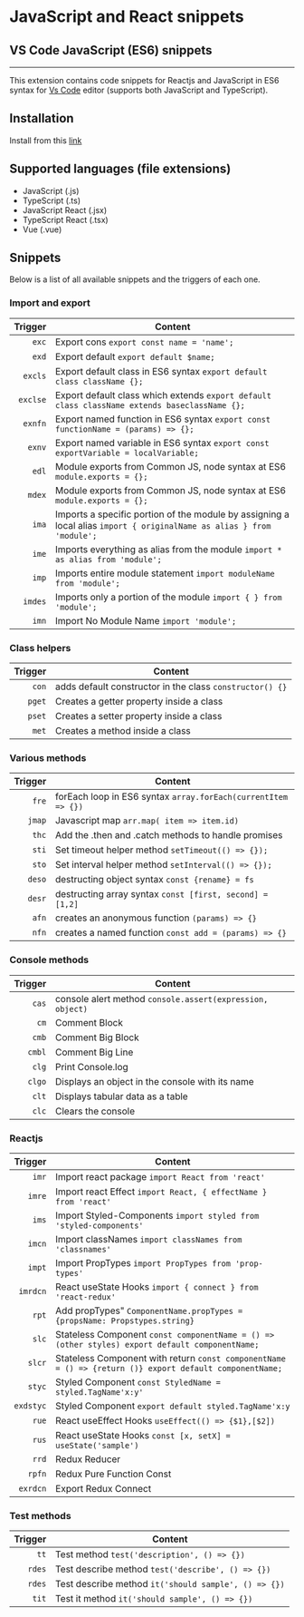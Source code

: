 # JavaScript and React snippets

## VS Code JavaScript (ES6) snippets

---

This extension contains code snippets for Reactjs and JavaScript in ES6 syntax for [Vs Code][code] editor (supports both JavaScript and TypeScript).

## Installation

Install from this [link](https://google.com)

## Supported languages (file extensions)

- JavaScript (.js)
- TypeScript (.ts)
- JavaScript React (.jsx)
- TypeScript React (.tsx)
- Vue (.vue)

## Snippets

Below is a list of all available snippets and the triggers of each one.

### Import and export

|  Trigger | Content                                                                                                               |
| -------: | --------------------------------------------------------------------------------------------------------------------- |
|    `exc` | Export cons `export const name = 'name';`                                                                             |
|    `exd` | Export default `export default $name;`                                                                                |
|  `excls` | Export default class in ES6 syntax `export default class className {};`                                               |
| `exclse` | Export default class which extends `export default class className extends baseclassName {};`                         |
|  `exnfn` | Export named function in ES6 syntax `export const functionName = (params) => {};`                                     |
|   `exnv` | Export named variable in ES6 syntax `export const exportVariable = localVariable;`                                    |
|    `edl` | Module exports from Common JS, node syntax at ES6 `module.exports = {};`                                              |
|   `mdex` | Module exports from Common JS, node syntax at ES6 `module.exports = {};`                                              |
|    `ima` | Imports a specific portion of the module by assigning a local alias `import { originalName as alias } from 'module';` |
|    `ime` | Imports everything as alias from the module `import * as alias from 'module';`                                        |
|    `imp` | Imports entire module statement `import moduleName from 'module';`                                                    |
|  `imdes` | Imports only a portion of the module `import { } from 'module';`                                                      |
|    `imn` | Import No Module Name `import 'module';`                                                                              |

### Class helpers

| Trigger | Content                                                  |
| ------: | -------------------------------------------------------- |
|   `con` | adds default constructor in the class `constructor() {}` |
|  `pget` | Creates a getter property inside a class                 |
|  `pset` | Creates a setter property inside a class                 |
|   `met` | Creates a method inside a class                          |

### Various methods

| Trigger | Content                                                       |
| ------: | ------------------------------------------------------------- |
|   `fre` | forEach loop in ES6 syntax `array.forEach(currentItem => {})` |
|  `jmap` | Javascript map `arr.map( item => item.id)`                    |
|   `thc` | Add the .then and .catch methods to handle promises           |
|   `sti` | Set timeout helper method `setTimeout(() => {});`             |
|   `sto` | Set interval helper method `setInterval(() => {});`           |
|  `deso` | destructing object syntax `const {rename} = fs`               |
|  `desr` | destructing array syntax `const [first, second] = [1,2]`      |
|   `afn` | creates an anonymous function `(params) => {}`                |
|   `nfn` | creates a named function `const add = (params) => {}`         |

### Console methods

| Trigger | Content                                                   |
| ------: | --------------------------------------------------------- |
|   `cas` | console alert method `console.assert(expression, object)` |
|    `cm` | Comment Block                                             |
|   `cmb` | Comment Big Block                                         |
|  `cmbl` | Comment Big Line                                          |
|   `clg` | Print Console.log                                         |
|  `clgo` | Displays an object in the console with its name           |
|   `clt` | Displays tabular data as a table                          |
|   `clc` | Clears the console                                        |

### Reactjs

|   Trigger | Content                                                                                                 |
| --------: | ------------------------------------------------------------------------------------------------------- |
|     `imr` | Import react package `import React from 'react'`                                                        |
|    `imre` | Import react Effect `import React, { effectName } from 'react'`                                         |
|     `ims` | Import Styled-Components `import styled from 'styled-components'`                                       |
|    `imcn` | Import classNames `import classNames from 'classnames'`                                                 |
|    `impt` | Import PropTypes `import PropTypes from 'prop-types'`                                                   |
|  `imrdcn` | React useState Hooks `import { connect } from 'react-redux'`                                            |
|     `rpt` | Add propTypes" `ComponentName.propTypes = {propsName: Propstypes.string}`                               |
|     `slc` | Stateless Component `const componentName = () => (other styles) export default componentName;`          |
|    `slcr` | Stateless Component with return `const componentName = () => {return ()} export default componentName;` |
|    `styc` | Styled Component `const StyledName = styled.TagName'x:y' `                                              |
| `exdstyc` | Styled Component `export default styled.TagName'x:y`                                                    |
|     `rue` | React useEffect Hooks `useEffect(() => {$1},[$2])`                                                      |
|     `rus` | React useState Hooks `const [x, setX] = useState('sample')`                                             |
|     `rrd` | Redux Reducer                                                                                           |
|    `rpfn` | Redux Pure Function Const                                                                               |
|  `exrdcn` | Export Redux Connect                                                                                    |

### Test methods

| Trigger | Content                                              |
| ------: | ---------------------------------------------------- |
|    `tt` | Test method `test('description', () => {})`          |
|  `rdes` | Test describe method `test('describe', () => {})`    |
|  `rdes` | Test describe method `it('should sample', () => {})` |
|   `tit` | Test it method `it('should sample', () => {})`       |

[code]: https://code.visualstudio.com/
